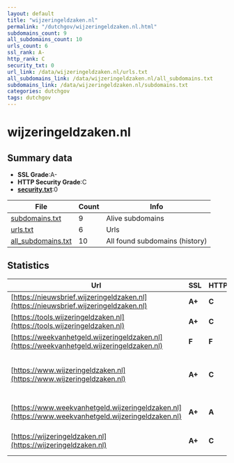 ```yaml
---
layout: default
title: "wijzeringeldzaken.nl"
permalink: "/dutchgov/wijzeringeldzaken.nl.html"
subdomains_count: 9
all_subdomains_count: 10
urls_count: 6
ssl_rank: A-
http_rank: C
security_txt: 0
url_link: /data/wijzeringeldzaken.nl/urls.txt
all_subdomains_link: /data/wijzeringeldzaken.nl/all_subdomains.txt
subdomains_link: /data/wijzeringeldzaken.nl/subdomains.txt
categories: dutchgov
tags: dutchgov
---
```



# wijzeringeldzaken.nl
## Summary data


 - **SSL Grade**:A-
 - **HTTP Security Grade**:C
 - **[security.txt](https://www.digitaleoverheid.nl/nieuws/standaard-security-txt-nu-verplicht-voor-overheid/)**:0


| File       | Count | Info |
|------------|-------|------|
|[subdomains.txt](/DutchGovScope/data/wijzeringeldzaken.nl/subdomains.txt)|9|Alive subdomains|
|[urls.txt](/DutchGovScope/data/wijzeringeldzaken.nl/urls.txt)|6|Urls|
|[all_subdomains.txt](/DutchGovScope/data/wijzeringeldzaken.nl/all_subdomains.txt)|10|All found subdomains (history)|


## Statistics


| Url | SSL | HTTP | Server | Cookie | HSTS | CORS | CTO | CSP | XFO | XXP | RP |FP| Tech |Title |
|--------|-------|-------|------|------|------|------|------|------|------|------|------|------|------|------|
|[https://nieuwsbrief.wijzeringeldzaken.nl](https://nieuwsbrief.wijzeringeldzaken.nl)| **A+**| **C**|Spotler| |:white_check_mark: | | | | | | :white_check_mark: | |HSTS||
|[https://tools.wijzeringeldzaken.nl](https://tools.wijzeringeldzaken.nl)| **A+**| **C**|nginx| |:white_check_mark: | | | | | | :white_check_mark: | |HSTS Nginx|303 See other|
|[https://weekvanhetgeld.wijzeringeldzaken.nl](https://weekvanhetgeld.wijzeringeldzaken.nl)| **F**| **F**|nginx| | | | | | | | :white_check_mark: | |Nginx|404 Not Found|
|[https://www.wijzeringeldzaken.nl](https://www.wijzeringeldzaken.nl)| **A+**| **C**|nginx| |:white_check_mark: | | | | | | :white_check_mark: | |Google Tag Manager HSTS Nginx|Wijzer in geldza...|
|[https://www.weekvanhetgeld.wijzeringeldzaken.nl](https://www.weekvanhetgeld.wijzeringeldzaken.nl)| **A+**| **A**|nginx| |:white_check_mark: | | | :white_check_mark:| :white_check_mark: | :white_check_mark: | :white_check_mark: | :white_check_mark: |HSTS Nginx|301 Moved Perman...|
|[https://wijzeringeldzaken.nl](https://wijzeringeldzaken.nl)| **A+**| **C**|nginx| |:white_check_mark: | | | | | | :white_check_mark: | |HSTS Nginx|301 Moved Perman...|

